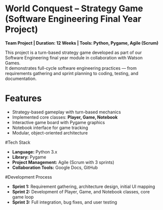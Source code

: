 # World Conquest – Strategy Game (Software Engineering Final Year Project)

**Team Project | Duration: 12 Weeks | Tools: Python, Pygame, Agile (Scrum)**  

This project is a turn-based strategy game developed as part of our Software Engineering final year module in collaboration with Watson Games.  
It demonstrates full-cycle software engineering practices — from requirements gathering and sprint planning to coding, testing, and documentation.  


# Features
- Strategy-based gameplay with turn-based mechanics  
- Implemented core classes: **Player, Game, Notebook**  
- Interactive game board with Pygame graphics  
- Notebook interface for game tracking  
- Modular, object-oriented architecture  


#Tech Stack
- **Language:** Python 3.x  
- **Library:** Pygame  
- **Project Management:** Agile (Scrum with 3 sprints)  
- **Collaboration Tools:** Google Docs, GitHub  

#Development Process
- **Sprint 1:** Requirement gathering, architecture design, initial UI mapping  
- **Sprint 2:** Development of Player, Game, and Notebook classes, core game loop  
- **Sprint 3:** Full integration, bug fixes, and user testing  



